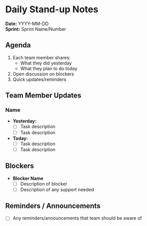 # Daily Stand-up Notes

**Date:** YYYY-MM-DD  
**Sprint:** Sprint Name/Number  

## Agenda
1. Each team member shares:
   - What they did yesterday
   - What they plan to do today
2. Open discussion on blockers
3. Quick updates/reminders

## Team Member Updates

### Name
- **Yesterday:**  
  - [ ] Task description  
  - [ ] Task description
- **Today:**  
  - [ ] Task description  
  - [ ] Task description

<!-- Repeat for each team member -->

## Blockers
  - **Blocker Name** 
    - [ ] Description of blocker
    - [ ] Description of any support needed

<!-- Repeat for as many blockers -->


## Reminders / Announcements
- [ ] Any reminders/announcements that team should be aware of
